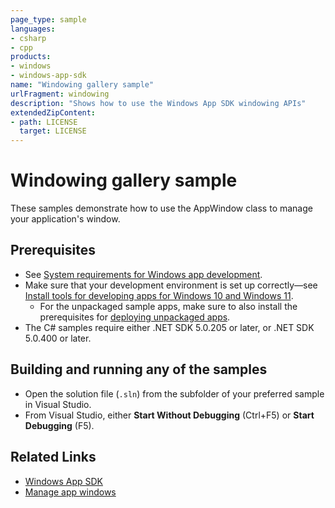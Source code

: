 ```yaml
---
page_type: sample
languages:
- csharp
- cpp
products:
- windows
- windows-app-sdk
name: "Windowing gallery sample"
urlFragment: windowing
description: "Shows how to use the Windows App SDK windowing APIs"
extendedZipContent:
- path: LICENSE
  target: LICENSE
---
```

# Windowing gallery sample

These samples demonstrate how to use the AppWindow class to manage your application's window.

## Prerequisites

* See [System requirements for Windows app development](https://docs.microsoft.com/windows/apps/windows-app-sdk/system-requirements).
* Make sure that your development environment is set up correctly&mdash;see [Install tools for developing apps for Windows 10 and Windows 11](https://docs.microsoft.com/windows/apps/windows-app-sdk/set-up-your-development-environment).
    * For the unpackaged sample apps, make sure to also install the prerequisites for [deploying unpackaged apps](https://docs.microsoft.com/windows/apps/windows-app-sdk/deploy-unpackaged-apps).
* The C# samples require either .NET SDK 5.0.205 or later, or .NET SDK 5.0.400 or later.

## Building and running any of the samples

* Open the solution file (`.sln`) from the subfolder of your preferred sample in Visual Studio.
* From Visual Studio, either **Start Without Debugging** (Ctrl+F5) or **Start Debugging** (F5).

## Related Links

- [Windows App SDK](https://docs.microsoft.com/windows/apps/windows-app-sdk/)
- [Manage app windows](https://docs.microsoft.com/windows/apps/windows-app-sdk/windowing/windowing-overview)
